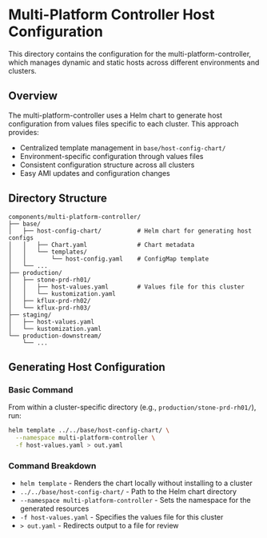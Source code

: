 # Multi-Platform Controller Host Configuration

This directory contains the configuration for the multi-platform-controller, which manages dynamic and static hosts across different environments and clusters.

## Overview

The multi-platform-controller uses a Helm chart to generate host configuration from values files specific to each cluster. This approach provides:
- Centralized template management in `base/host-config-chart/`
- Environment-specific configuration through values files
- Consistent configuration structure across all clusters
- Easy AMI updates and configuration changes

## Directory Structure

```
components/multi-platform-controller/
├── base/
│   ├── host-config-chart/          # Helm chart for generating host configs
│   │   ├── Chart.yaml              # Chart metadata
│   │   └── templates/
│   │       └── host-config.yaml    # ConfigMap template
│   └── ...
├── production/
│   ├── stone-prd-rh01/
│   │   ├── host-values.yaml        # Values file for this cluster
│   │   └── kustomization.yaml
│   ├── kflux-prd-rh02/
│   └── kflux-prd-rh03/
├── staging/
│   ├── host-values.yaml
│   └── kustomization.yaml
└── production-downstream/
    └── ...
```

## Generating Host Configuration

### Basic Command

From within a cluster-specific directory (e.g., `production/stone-prd-rh01/`), run:

```bash
helm template ../../base/host-config-chart/ \
  --namespace multi-platform-controller \
  -f host-values.yaml > out.yaml
```

### Command Breakdown

- `helm template` - Renders the chart locally without installing to a cluster
- `../../base/host-config-chart/` - Path to the Helm chart directory
- `--namespace multi-platform-controller` - Sets the namespace for the generated resources
- `-f host-values.yaml` - Specifies the values file for this cluster
- `> out.yaml` - Redirects output to a file for review

